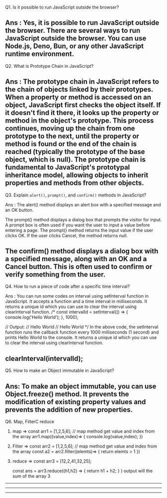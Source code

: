 Q1. Is it possible to run JavaScript outside the browser?

Ans : Yes, it is possible to run JavaScript outside the browser. There are several ways to run JavaScript outside the browser. You can use Node.js, Deno, Bun, or any other JavaScript runtime environment.
------------------------------------------------
Q2. What is Prototype Chain in JavaScript?

Ans : The prototype chain in JavaScript refers to the chain of objects linked by their prototypes. When a property or method is accessed on an object, JavaScript first checks the object itself. If it doesn't find it there, it looks up the property or method in the object's prototype. This process continues, moving up the chain from one prototype to the next, until the property or method is found or the end of the chain is reached (typically the prototype of the base object, which is null). The prototype chain is fundamental to JavaScript's prototypal inheritance model, allowing objects to inherit properties and methods from other objects.
------------------------------------------------
Q3. Explain `alert()`, `prompt()`, and `confirm()` methods in JavaScript?

Ans : The alert() method displays an alert box with a specified message and an OK button.

The prompt() method displays a dialog box that prompts the visitor for input. A prompt box is often used if you want the user to input a value before entering a page. The prompt() method returns the input value if the user clicks OK. If the user clicks Cancel, the method returns null.

The confirm() method displays a dialog box with a specified message, along with an OK and a Cancel button. This is often used to confirm or verify something from the user.
------------------------------------------------
Q4. How to run a piece of code after a specific time interval?

Ans : You can run some codes on interval using setInterval function in JavaScript. It accepts a function and a time interval in milliseconds. It returns a unique id which you can use to clear the interval using clearInterval function.
/*
const intervalId = setInterval(() => {
  console.log('Hello World');
}, 1000);

// Output:
// Hello World
// Hello World 
*/
In the above code, the setInterval function runs the callback function every 1000 milliseconds (1 second) and prints Hello World to the console. It returns a unique id which you can use to clear the interval using clearInterval function.

clearInterval(intervalId);
------------------------------------------------
Q5. How to make an Object immutable in JavaScript?

Ans: To make an object immutable, you can use Object.freeze() method. It prevents the modification of existing property values and prevents the addition of new properties.
------------------------------------------------
Q6. Map, FilterC reduce

1. map => 
  const arr1 = [1,2,5,6];
 // map method get value and index from the array 
    arr1.map((value,index)=> {
        console.log(value,index);
    })

2. Filter =>
     const arr2 = [1,2,5,6];
 // map method get value and index from the array 
    const a2 = arr2.filter((elemts)=> {
         return elemts > 1
    })  

3. reduce =>
   const arr3 = [12,2,41,32,25];

    const ans = arr3.reduce((h1,h2) => {
        return h1 + h2;
    } )
output will the sum of the array 3 
------------------------------------------------

------------------------------------------------

------------------------------------------------